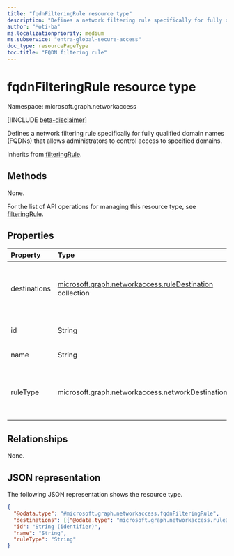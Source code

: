 ```yaml
---
title: "fqdnFilteringRule resource type"
description: "Defines a network filtering rule specifically for fully qualified domain names (FQDNs), allowing administrators to control access to specified domains."
author: "Moti-ba"
ms.localizationpriority: medium
ms.subservice: "entra-global-secure-access"
doc_type: resourcePageType
toc.title: "FQDN filtering rule"
---
```


# fqdnFilteringRule resource type

Namespace: microsoft.graph.networkaccess

[!INCLUDE [beta-disclaimer](../../includes/beta-disclaimer.md)]

Defines a network filtering rule specifically for fully qualified domain names (FQDNs) that allows administrators to control access to specified domains.

Inherits from [filteringRule](../resources/networkaccess-filteringrule.md).

## Methods
None.

For the list of API operations for managing this resource type, see [filteringRule](../resources/networkaccess-filteringrule.md).

## Properties
|Property|Type|Description|
|:---|:---|:---|
|destinations|[microsoft.graph.networkaccess.ruleDestination](../resources/networkaccess-ruledestination.md) collection|The list of potential destinations and destination types that the user may access within the context of a network filtering policy. This includes FQDNs and web categories. Inherited from [microsoft.graph.networkaccess.filteringRule](../resources/networkaccess-filteringrule.md).|
|id|String|The unique identifier for the **fqdnFilteringRule**. Inherited from [microsoft.graph.networkaccess.filteringRule](../resources/networkaccess-filteringrule.md).|
|name|String|Display name. Inherited from [microsoft.graph.networkaccess.filteringRule](../resources/networkaccess-filteringrule.md).|
|ruleType|microsoft.graph.networkaccess.networkDestinationType|The network destination type used by a filtering rule. Supports a subset of the values for **networkDestinationType**. The possible values are: `fqdn`, `webCategory`, `unknownFutureValue`. Inherited from [microsoft.graph.networkaccess.filteringRule](../resources/networkaccess-filteringrule.md). |

## Relationships
None.

## JSON representation
The following JSON representation shows the resource type.
<!-- {
  "blockType": "resource",
  "keyProperty": "id",
  "@odata.type": "microsoft.graph.networkaccess.fqdnFilteringRule",
  "baseType": "microsoft.graph.networkaccess.filteringRule",
  "openType": false
}
-->
``` json
{
  "@odata.type": "#microsoft.graph.networkaccess.fqdnFilteringRule",
  "destinations": [{"@odata.type": "microsoft.graph.networkaccess.ruleDestination"}],
  "id": "String (identifier)",
  "name": "String",
  "ruleType": "String"
}
```
